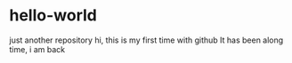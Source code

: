 # hello-world
just another repository
hi, this is my first time with github
It has been along time, i am back
